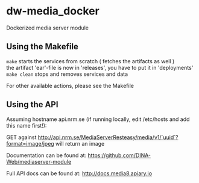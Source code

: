 # dw-media_docker

Dockerized media server module

## Using the Makefile

`make` starts the services from scratch ( fetches the artifacts as well ) <br>
the artifact 'ear'-file is now in 'releases', you have to put it in 'deployments' <br>
`make clean` stops and removes services and data<br>

For other available actions, please see the Makefile

## Using the API

Assuming hostname api.nrm.se (if running locally, edit /etc/hosts and add this name first!):<br>

GET against http://api.nrm.se/MediaServerResteasy/media/v1/`uuid`?format=image/jpeg will return an image<br>

Documentation can be found at: <https://github.com/DINA-Web/mediaserver-module> <br>

Full API docs can be found at: <http://docs.media8.apiary.io><br>

